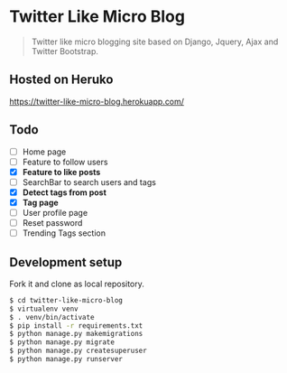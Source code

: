 # Twitter Like Micro Blog

> Twitter like micro blogging site based on Django, Jquery, Ajax and Twitter Bootstrap.

## Hosted on Heruko

https://twitter-like-micro-blog.herokuapp.com/

## Todo

- [ ] Home page
- [ ] Feature to follow users
- [x] <b>Feature to like posts</b>
- [ ] SearchBar to search users and tags
- [x] <b>Detect tags from post</b>
- [x] <b>Tag page</b>
- [ ] User profile page
- [ ] Reset password
- [ ] Trending Tags section

## Development setup

Fork it and clone as local repository.

```sh
$ cd twitter-like-micro-blog
$ virtualenv venv
$ . venv/bin/activate
$ pip install -r requirements.txt
$ python manage.py makemigrations
$ python manage.py migrate
$ python manage.py createsuperuser
$ python manage.py runserver
```
